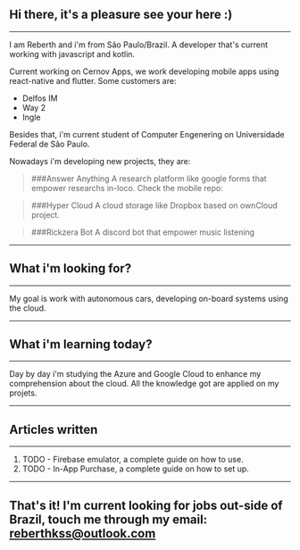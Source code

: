  ## Hi there, it's a pleasure see your here :)

***

I am Reberth and i'm from São Paulo/Brazil. A developer that's current working with javascript and kotlin.

Current working on Cernov Apps, we work developing mobile apps using react-native and flutter. Some customers are:

* Delfos IM 
* Way 2
* Ingle

Besides that, i'm current student of Computer Engenering on Universidade Federal de São Paulo.


Nowadays i'm developing new projects, they are: 

> ###Answer Anything 
> A research platform like google forms that empower researchs in-loco. Check the mobile repo:

> ###Hyper Cloud 
> A cloud storage like Dropbox based on ownCloud project. 

> ###Rickzera Bot
> A discord bot that empower music listening


****

## What i'm looking for?

***

My goal is work with autonomous cars, developing on-board systems using the cloud.


***

## What i'm learning today?

***

Day by day i'm studying the Azure and Google Cloud to enhance my comprehension about the cloud. All the knowledge got are applied on my projets.


***


## Articles written

***


1. TODO - Firebase emulator, a complete guide on how to use.
2. TODO - In-App Purchase, a complete guide on how to set up.

***

## That's it! I'm current looking for jobs out-side of Brazil, touch me through my email: <a href="mailto:reberthkss@outlook.com"> reberthkss@outlook.com</a>
<!--
**reberthkss/reberthkss** is a ✨ _special_ ✨ repository because its `README.md` (this file) appears on your GitHub profile.


Here are some ideas to get you started:

- 🔭 I’m currently working on ...
- 🌱 I’m currently learning ...
- 👯 I’m looking to collaborate on ...
- 🤔 I’m looking for help with ...
- 💬 Ask me about ...
- 📫 How to reach me: ...
- 😄 Pronouns: ...
- ⚡ Fun fact: ...
-->
